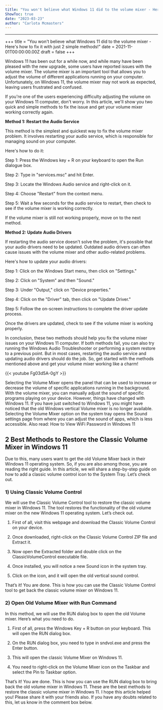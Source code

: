 ```yaml
---
title: "You won't believe what Windows 11 did to the volume mixer - Here's how to fix it with just 2 simple methods!"
ShowToc: true 
date: "2023-03-23"
author: "Carlota Mcmasters"
---
```

*****
+++
title = "You won't believe what Windows 11 did to the volume mixer - Here's how to fix it with just 2 simple methods!"
date = 2021-11-01T00:00:00.00Z
draft = false
+++

Windows 11 has been out for a while now, and while many have been pleased with the new upgrade, some users have reported issues with the volume mixer. The volume mixer is an important tool that allows you to adjust the volume of different applications running on your computer. Unfortunately, on Windows 11, the volume mixer may not work as expected, leaving users frustrated and confused.

If you're one of the users experiencing difficulty adjusting the volume on your Windows 11 computer, don't worry. In this article, we'll show you two quick and simple methods to fix the issue and get your volume mixer working correctly again.

**Method 1: Restart the Audio Service**

This method is the simplest and quickest way to fix the volume mixer problem. It involves restarting your audio service, which is responsible for managing sound on your computer.

Here's how to do it:

Step 1: Press the Windows key + R on your keyboard to open the Run dialogue box.

Step 2: Type in "services.msc" and hit Enter.

Step 3: Locate the Windows Audio service and right-click on it.

Step 4: Choose "Restart" from the context menu.

Step 5: Wait a few seconds for the audio service to restart, then check to see if the volume mixer is working correctly.

If the volume mixer is still not working properly, move on to the next method.

**Method 2: Update Audio Drivers**

If restarting the audio service doesn't solve the problem, it's possible that your audio drivers need to be updated. Outdated audio drivers can often cause issues with the volume mixer and other audio-related problems.

Here's how to update your audio drivers:

Step 1: Click on the Windows Start menu, then click on "Settings."

Step 2: Click on "System" and then "Sound."

Step 3: Under "Output," click on "Device properties."

Step 4: Click on the "Driver" tab, then click on "Update Driver."

Step 5: Follow the on-screen instructions to complete the driver update process.

Once the drivers are updated, check to see if the volume mixer is working properly.

In conclusion, these two methods should help you fix the volume mixer issues on your Windows 11 computer. If both methods fail, you can also try running the Windows Audio Troubleshooter or performing a system restore to a previous point. But in most cases, restarting the audio service and updating audio drivers should do the job. So, get started with the methods mentioned above and get your volume mixer working like a charm!

{{< youtube Fg03d5A-0gY >}} 



Selecting the Volume Mixer opens the panel that can be used to increase or decrease the volume of specific applications running in the background. With the volume mixer, you can manually adjust the sound of specific programs playing on your device.
However, things have changed with Windows 11. If you have just switched to Windows 11, you might have noticed that the old Windows vertical Volume mixer is no longer available. Selecting the Volume Mixer option on the system tray opens the Sound settings page from where you can adjust the sound of apps, which is less accessible.
Also read: How to View WiFi Password in Windows 11

 
## 2 Best Methods to Restore the Classic Volume Mixer in Windows 11


Due to this, many users want to get the old Volume Mixer back in their Windows 11 operating system. So, if you are also among those, you are reading the right guide. In this article, we will share a step-by-step guide on how to add a classic volume control icon to the System Tray. Let’s check out.

 
### 1) Using Classic Volume Control


We will use the Classic Volume Control tool to restore the classic volume mixer in Windows 11. The tool restores the functionality of the old volume mixer on the new Windows 11 operating system. Let’s check out.
1. First of all, visit this webpage and download the Classic Volume Control on your device.
2. Once downloaded, right-click on the Classic Volume Control ZIP file and Extract it.

3. Now open the Extracted folder and double click on the ClassicVolumeControl executable file.

4. Once installed, you will notice a new Sound icon in the system tray.

5. Click on the icon, and it will open the old vertical sound control.

That’s it! You are done. This is how you can use the Classic Volume Control tool to get back the classic volume mixer on Windows 11.

 
### 2) Open Old Volume Mixer with Run Command


In this method, we will use the RUN dialog box to open the old Volume mixer. Here’s what you need to do.
1. First of all, press the Windows Key + R button on your keyboard. This will open the RUN dialog box.

2. On the RUN dialog box, you need to type in sndvol.exe and press the Enter button.

3. This will open the classic Volume Mixer on Windows 11.

4. You need to right-click on the Volume Mixer icon on the Taskbar and select the Pin to Taskbar option.

That’s it! You are done. This is how you can use the RUN dialog box to bring back the old volume mixer in Windows 11.
These are the best methods to restore the classic volume mixer in Windows 11. I hope this article helped you! Please share it with your friends also. If you have any doubts related to this, let us know in the comment box below.





